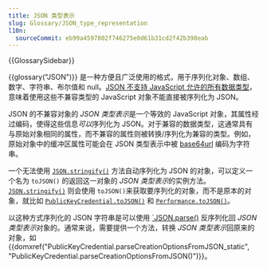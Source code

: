 ```yaml
---
title: JSON 类型表示
slug: Glossary/JSON_type_representation
l10n:
  sourceCommit: eb99a4597802f746275e0d61b31cd2f42b398eab
---
```


{{GlossarySidebar}}

{{glossary("JSON")}} 是一种方便且广泛使用的格式，用于序列化对象、数组、数字、字符串、布尔值和 null。[JSON 不支持 JavaScript 允许的所有数据类型](/zh-CN/docs/Web/JavaScript/Reference/Global_Objects/JSON#javascript_and_json_differences)，意味着使用这些不兼容类型的 JavaScript 对象不能直接被序列化为 JSON。

JSON 的不兼容对象的 *JSON 类型表示*是一个等效的 JavaScript 对象，其属性经过编码，使得这些信息*可以*序列化为 JSON。对于兼容的数据类型，这通常具有与原始对象相同的属性，而不兼容的属性则被转换/序列化为兼容的类型。例如，原始对象中的缓冲区属性可能会在 JSON 类型表示中被 [base64url](/zh-CN/docs/Glossary/Base64) 编码为字符串。

一个无法使用 [`JSON.stringify()`](/zh-CN/docs/Web/JavaScript/Reference/Global_Objects/JSON/stringify) 方法自动序列化为 JSON 的对象，可以定义一个名为 `toJSON()` 的返回这一对象的 *JSON 类型表示*的实例方法。[`JSON.stringify()`](/zh-CN/docs/Web/JavaScript/Reference/Global_Objects/JSON/stringify) 则会使用 `toJSON()`来获取要序列化的对象，而不是原本的对象，就比如 [`PublicKeyCredential.toJSON()`](/zh-CN/docs/Web/API/PublicKeyCredential/toJSON) 和 [`Performance.toJSON()`](/zh-CN/docs/Web/API/Performance/toJSON)。

以这种方式序列化的 JSON 字符串是可以使用 [`JSON.parse()](/zh-CN/docs/Web/JavaScript/Reference/Global_Objects/JSON/parse) 反序列化回 *JSON 类型表示*对象的。通常来说，需要提供一个方法，转换 *JSON 类型表示*回原来的对象，如 {{domxref("PublicKeyCredential.parseCreationOptionsFromJSON_static", "PublicKeyCredential.parseCreationOptionsFromJSON()")}}。
